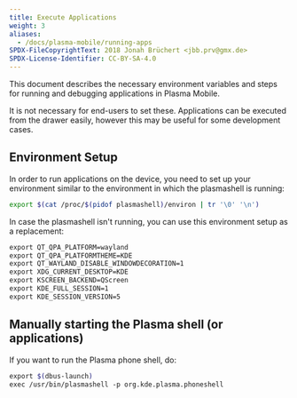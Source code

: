 ```yaml
---
title: Execute Applications
weight: 3
aliases:
  - /docs/plasma-mobile/running-apps
SPDX-FileCopyrightText: 2018 Jonah Brüchert <jbb.prv@gmx.de>
SPDX-License-Identifier: CC-BY-SA-4.0
---
```


This document describes the necessary environment variables and steps
for running and debugging applications in Plasma Mobile.

It is not necessary for end-users to set these. Applications can be
executed from the drawer easily, however this may be useful for
some development cases.

## Environment Setup

In order to run applications on the device, you need to set up your environment
similar to the environment in which the plasmashell is running:

```bash
export $(cat /proc/$(pidof plasmashell)/environ | tr '\0' '\n')
```

In case the plasmashell isn't running, you can use this environment
setup as a replacement:

```bash
export QT_QPA_PLATFORM=wayland
export QT_QPA_PLATFORMTHEME=KDE
export QT_WAYLAND_DISABLE_WINDOWDECORATION=1
export XDG_CURRENT_DESKTOP=KDE
export KSCREEN_BACKEND=QScreen
export KDE_FULL_SESSION=1
export KDE_SESSION_VERSION=5
```

## Manually starting the Plasma shell (or applications)

If you want to run the Plasma phone shell, do:

```bash
export $(dbus-launch)
exec /usr/bin/plasmashell -p org.kde.plasma.phoneshell
```
